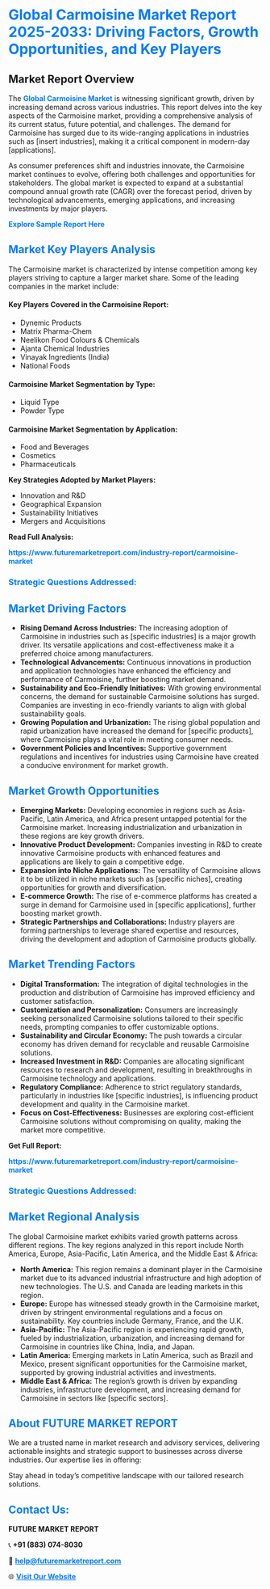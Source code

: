 <h1 style="color: #007BFF;">Global Carmoisine Market Report 2025-2033: Driving Factors, Growth Opportunities, and Key Players</h1>

<section id="overview">
<h2>Market Report Overview</h2>
<p>The <a href="https://www.futuremarketreport.com/industry-report/carmoisine-market" style="color: #007BFF; text-decoration: none;"><strong>Global Carmoisine Market</strong></a> is witnessing significant growth, driven by increasing demand across various industries. This report delves into the key aspects of the Carmoisine market, providing a comprehensive analysis of its current status, future potential, and challenges. The demand for Carmoisine has surged due to its wide-ranging applications in industries such as [insert industries], making it a critical component in modern-day [applications].</p>
<p>As consumer preferences shift and industries innovate, the Carmoisine market continues to evolve, offering both challenges and opportunities for stakeholders. The global market is expected to expand at a substantial compound annual growth rate (CAGR) over the forecast period, driven by technological advancements, emerging applications, and increasing investments by major players.</p>
</section>

<section id="overview">
<p><a href="https://www.futuremarketreport.com/request-sample/reportId=47026" style="color: #007BFF; text-decoration: none;"><strong>Explore Sample Report Here</strong></a></p>
</section>

<section id="key-players">
<h2 style="color: #007BFF;">Market Key Players Analysis</h2>
<p>The Carmoisine market is characterized by intense competition among key players striving to capture a larger market share. Some of the leading companies in the market include:</p>
<h4>Key Players Covered in the Carmoisine Report:</h4>
<ul><li>Dynemic Products</li><li>Matrix Pharma-Chem</li><li>Neelikon Food Colours &amp; Chemicals</li><li>Ajanta Chemical Industries</li><li>Vinayak Ingredients (India)</li><li>National Foods</li></ul>
<h4>Carmoisine Market Segmentation by Type:</h4>
<ul><li>Liquid Type</li><li>Powder Type</li></ul>

<h4>Carmoisine Market Segmentation by Application:</h4>
<ul><li>Food and Beverages</li><li>Cosmetics</li><li>Pharmaceuticals</li></ul>
<p><strong>Key Strategies Adopted by Market Players:</strong></p>
<ul>
<li>Innovation and R&D</li>
<li>Geographical Expansion</li>
<li>Sustainability Initiatives</li>
<li>Mergers and Acquisitions</li>
</ul>
</section>

<section>
<p><strong>Read Full Analysis: </strong></p><a href="https://www.futuremarketreport.com/industry-report/carmoisine-market" style="color: #007BFF; text-decoration: none;"><strong>https://www.futuremarketreport.com/industry-report/carmoisine-market</strong></a>
<h3 style="color: #007BFF;">Strategic Questions Addressed:</h3>
</section>

<section id="driving-factors">
<h2 style="color: #007BFF;">Market Driving Factors</h2>
<ul>
<li><strong>Rising Demand Across Industries:</strong> The increasing adoption of Carmoisine in industries such as [specific industries] is a major growth driver. Its versatile applications and cost-effectiveness make it a preferred choice among manufacturers.</li>
<li><strong>Technological Advancements:</strong> Continuous innovations in production and application technologies have enhanced the efficiency and performance of Carmoisine, further boosting market demand.</li>
<li><strong>Sustainability and Eco-Friendly Initiatives:</strong> With growing environmental concerns, the demand for sustainable Carmoisine solutions has surged. Companies are investing in eco-friendly variants to align with global sustainability goals.</li>
<li><strong>Growing Population and Urbanization:</strong> The rising global population and rapid urbanization have increased the demand for [specific products], where Carmoisine plays a vital role in meeting consumer needs.</li>
<li><strong>Government Policies and Incentives:</strong> Supportive government regulations and incentives for industries using Carmoisine have created a conducive environment for market growth.</li>
</ul>
</section>

<section id="growth-opportunities">
<h2 style="color: #007BFF;">Market Growth Opportunities</h2>
<ul>
<li><strong>Emerging Markets:</strong> Developing economies in regions such as Asia-Pacific, Latin America, and Africa present untapped potential for the Carmoisine market. Increasing industrialization and urbanization in these regions are key growth drivers.</li>
<li><strong>Innovative Product Development:</strong> Companies investing in R&D to create innovative Carmoisine products with enhanced features and applications are likely to gain a competitive edge.</li>
<li><strong>Expansion into Niche Applications:</strong> The versatility of Carmoisine allows it to be utilized in niche markets such as [specific niches], creating opportunities for growth and diversification.</li>
<li><strong>E-commerce Growth:</strong> The rise of e-commerce platforms has created a surge in demand for Carmoisine used in [specific applications], further boosting market growth.</li>
<li><strong>Strategic Partnerships and Collaborations:</strong> Industry players are forming partnerships to leverage shared expertise and resources, driving the development and adoption of Carmoisine products globally.</li>
</ul>
</section>

<section id="trending-factors">
<h2 style="color: #007BFF;">Market Trending Factors</h2>
<ul>
<li><strong>Digital Transformation:</strong> The integration of digital technologies in the production and distribution of Carmoisine has improved efficiency and customer satisfaction.</li>
<li><strong>Customization and Personalization:</strong> Consumers are increasingly seeking personalized Carmoisine solutions tailored to their specific needs, prompting companies to offer customizable options.</li>
<li><strong>Sustainability and Circular Economy:</strong> The push towards a circular economy has driven demand for recyclable and reusable Carmoisine solutions.</li>
<li><strong>Increased Investment in R&D:</strong> Companies are allocating significant resources to research and development, resulting in breakthroughs in Carmoisine technology and applications.</li>
<li><strong>Regulatory Compliance:</strong> Adherence to strict regulatory standards, particularly in industries like [specific industries], is influencing product development and quality in the Carmoisine market.</li>
<li><strong>Focus on Cost-Effectiveness:</strong> Businesses are exploring cost-efficient Carmoisine solutions without compromising on quality, making the market more competitive.</li>
</ul>
</section>

<section>
<p><strong>Get Full Report: </strong></p><a href="https://www.futuremarketreport.com/industry-report/carmoisine-market" style="color: #007BFF; text-decoration: none;"><strong>https://www.futuremarketreport.com/industry-report/carmoisine-market</strong></a>
<h3 style="color: #007BFF;">Strategic Questions Addressed:</h3>
</section>


<section id="regional-analysis">
<h2 style="color: #007BFF;">Market Regional Analysis</h2>
<p>The global Carmoisine market exhibits varied growth patterns across different regions. The key regions analyzed in this report include North America, Europe, Asia-Pacific, Latin America, and the Middle East & Africa:</p>
<ul>
<li><strong>North America:</strong> This region remains a dominant player in the Carmoisine market due to its advanced industrial infrastructure and high adoption of new technologies. The U.S. and Canada are leading markets in this region.</li>
<li><strong>Europe:</strong> Europe has witnessed steady growth in the Carmoisine market, driven by stringent environmental regulations and a focus on sustainability. Key countries include Germany, France, and the U.K.</li>
<li><strong>Asia-Pacific:</strong> The Asia-Pacific region is experiencing rapid growth, fueled by industrialization, urbanization, and increasing demand for Carmoisine in countries like China, India, and Japan.</li>
<li><strong>Latin America:</strong> Emerging markets in Latin America, such as Brazil and Mexico, present significant opportunities for the Carmoisine market, supported by growing industrial activities and investments.</li>
<li><strong>Middle East & Africa:</strong> The region’s growth is driven by expanding industries, infrastructure development, and increasing demand for Carmoisine in sectors like [specific sectors].</li>
</ul>
</section>

<footer>
<h2 style="color: #007BFF;">About FUTURE MARKET REPORT</h2>
<p>We are a trusted name in market research and advisory services, delivering actionable insights and strategic support to businesses across diverse industries. Our expertise lies in offering:</p>

<p>Stay ahead in today’s competitive landscape with our tailored research solutions.</p>

<h2 style="color: #007BFF;">Contact Us:</h2>
<p><strong>FUTURE MARKET REPORT</strong></p>
<p>📞 <strong>+91 (883) 074-8030</strong></p>
<p>📧 <strong><a href="mailto:help@futuremarketreport.com" style="color: #007BFF;">help@futuremarketreport.com</a></strong></p>
<p>🌐 <strong><a href="https://www.futuremarketreport.com/" style="color: #007BFF;">Visit Our Website</a></strong></p>
</footer>